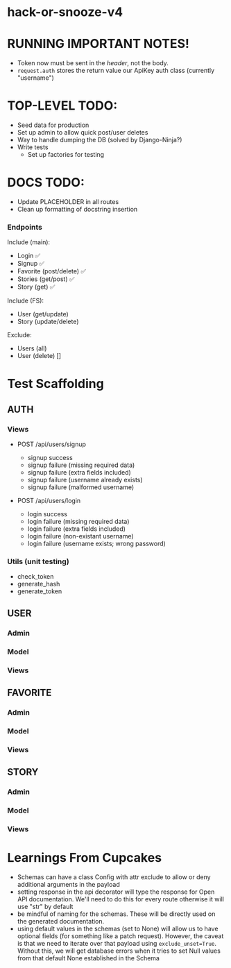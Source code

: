 # hack-or-snooze-v4

# RUNNING IMPORTANT NOTES!

- Token now must be sent in the *header*, not the body.
- `request.auth` stores the return value our ApiKey auth class (currently "username")

# TOP-LEVEL TODO:
- Seed data for production
- Set up admin to allow quick post/user deletes
- Way to handle dumping the DB (solved by Django-Ninja?)
- Write tests
  - Set up factories for testing

# DOCS TODO:
- Update PLACEHOLDER in all routes
- Clean up formatting of docstring insertion

### Endpoints
Include (main):
- Login ✅
- Signup ✅
- Favorite (post/delete) ✅
- Stories (get/post) ✅
- Story (get) ✅

Include (FS):
- User (get/update)
- Story (update/delete)

Exclude:
- Users (all)
- User (delete) []

# Test Scaffolding

## AUTH
### Views
- POST /api/users/signup
  - signup success
  - signup failure (missing required data)
  - signup failure (extra fields included)
  - signup failure (username already exists)
  - signup failure (malformed username)

- POST /api/users/login
  - login success
  - login failure (missing required data)
  - login failure (extra fields included)
  - login failure (non-existant username)
  - login failure (username exists; wrong password)

### Utils (unit testing)
- check_token
- generate_hash
- generate_token


## USER
### Admin
### Model
### Views

## FAVORITE
### Admin
### Model
### Views

## STORY
### Admin
### Model
### Views


# Learnings From Cupcakes
- Schemas can have a class Config with attr exclude to allow or deny additional
  arguments in the payload
- setting response in the api decorator will type the response for Open API
  documentation. We'll need to do this for every route otherwise it will use
  "str" by default
- be mindful of naming for the schemas. These will be directly used on the
  generated documentation.
- using default values in the schemas (set to None) will allow us to have
  optional fields (for something like a patch request). However, the caveat is
  that we need to iterate over that payload using `exclude_unset=True`. Without
  this, we will get database errors when it tries to set Null values from that
  default None established in the Schema